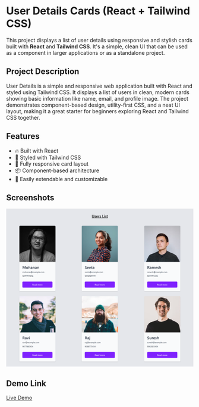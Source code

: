 # User Details Cards (React + Tailwind CSS)

This project displays a list of user details using responsive and stylish cards built with **React** and **Tailwind CSS**. It's a simple, clean UI that can be used as a component in larger applications or as a standalone project.

## Project Description

User Details is a simple and responsive web application built with React and styled using Tailwind CSS. It displays a list of users in clean, modern cards showing basic information like name, email, and profile image. The project demonstrates component-based design, utility-first CSS, and a neat UI layout, making it a great starter for beginners exploring React and Tailwind CSS together.

## Features

- 🔥 Built with React
- 🎨 Styled with Tailwind CSS
- 📱 Fully responsive card layout
- 📦 Component-based architecture
- 🔄 Easily extendable and customizable

## Screenshots

![alt text](userdetails.png)

## Demo Link

[Live Demo](https://react-userdetails-p02.netlify.app/)
